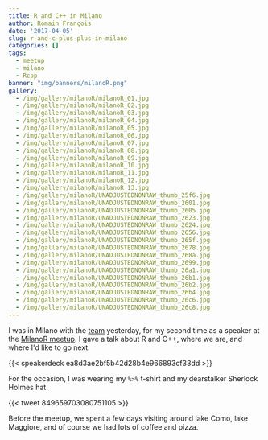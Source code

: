 ```yaml
---
title: R and C++ in Milano
author: Romain François
date: '2017-04-05'
slug: r-and-c-plus-plus-in-milano
categories: []
tags:
  - meetup
  - milano
  - Rcpp
banner: "img/banners/milanoR.png"
gallery:
  - /img/gallery/milanoR/milanoR_01.jpg
  - /img/gallery/milanoR/milanoR_02.jpg
  - /img/gallery/milanoR/milanoR_03.jpg
  - /img/gallery/milanoR/milanoR_04.jpg
  - /img/gallery/milanoR/milanoR_05.jpg
  - /img/gallery/milanoR/milanoR_06.jpg
  - /img/gallery/milanoR/milanoR_07.jpg
  - /img/gallery/milanoR/milanoR_08.jpg
  - /img/gallery/milanoR/milanoR_09.jpg
  - /img/gallery/milanoR/milanoR_10.jpg
  - /img/gallery/milanoR/milanoR_11.jpg
  - /img/gallery/milanoR/milanoR_12.jpg
  - /img/gallery/milanoR/milanoR_13.jpg
  - /img/gallery/milanoR/UNADJUSTEDNONRAW_thumb_25f6.jpg
  - /img/gallery/milanoR/UNADJUSTEDNONRAW_thumb_2601.jpg
  - /img/gallery/milanoR/UNADJUSTEDNONRAW_thumb_2605.jpg
  - /img/gallery/milanoR/UNADJUSTEDNONRAW_thumb_2623.jpg
  - /img/gallery/milanoR/UNADJUSTEDNONRAW_thumb_2624.jpg
  - /img/gallery/milanoR/UNADJUSTEDNONRAW_thumb_2656.jpg
  - /img/gallery/milanoR/UNADJUSTEDNONRAW_thumb_265f.jpg
  - /img/gallery/milanoR/UNADJUSTEDNONRAW_thumb_2678.jpg
  - /img/gallery/milanoR/UNADJUSTEDNONRAW_thumb_268a.jpg
  - /img/gallery/milanoR/UNADJUSTEDNONRAW_thumb_2699.jpg
  - /img/gallery/milanoR/UNADJUSTEDNONRAW_thumb_26a1.jpg
  - /img/gallery/milanoR/UNADJUSTEDNONRAW_thumb_26b1.jpg
  - /img/gallery/milanoR/UNADJUSTEDNONRAW_thumb_26b2.jpg
  - /img/gallery/milanoR/UNADJUSTEDNONRAW_thumb_26b4.jpg
  - /img/gallery/milanoR/UNADJUSTEDNONRAW_thumb_26c6.jpg
  - /img/gallery/milanoR/UNADJUSTEDNONRAW_thumb_26c8.jpg
---
```


I was in Milano with the [team](www.thinkr.fr) yesterday,
for my second time as a speaker at the [MilanoR meetup](http://www.milanor.net/blog/).
I gave a talk about R and C++, where we are, and where I'd like to go next.

{{< speakerdeck ea8d3ae2bf5b42d28b4e966893cf33dd  >}}

For the occasion, I was wearing my `%>%` t-shirt and my dearstalker Sherlock Holmes hat.

{{< tweet 849659703080751105 >}}

Before the meetup, we spent a few days visiting around
lake Como, lake Maggiore, and of course we had lots of coffee and pizza.
